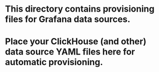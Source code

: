 # This directory contains provisioning files for Grafana data sources.
# Place your ClickHouse (and other) data source YAML files here for automatic provisioning.
